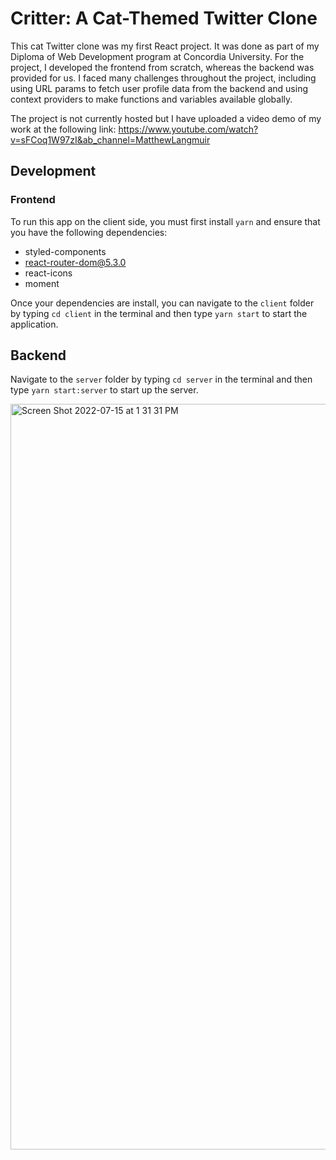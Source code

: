 # Critter: A Cat-Themed Twitter Clone

This cat Twitter clone was my first React project. It was done as part of my Diploma of Web Development program at Concordia University. For the project, I developed the frontend from scratch, whereas the backend was provided for us. I faced many challenges throughout the project, including using URL params to fetch user profile data from the backend and using context providers to make functions and variables available globally.

The project is not currently hosted but I have uploaded a video demo of my work at the following link: https://www.youtube.com/watch?v=sFCoq1W97zI&ab_channel=MatthewLangmuir

## Development

### Frontend
To run this app on the client side, you must first install `yarn` and ensure that you have the following dependencies:
- styled-components
- react-router-dom@5.3.0
- react-icons
- moment

Once your dependencies are install, you can navigate to the `client` folder by typing `cd client` in the terminal and then type `yarn start` to start the application.

## Backend
Navigate to the `server` folder by typing `cd server` in the terminal and then type `yarn start:server` to start up the server.


<img width="1193" alt="Screen Shot 2022-07-15 at 1 31 31 PM" src="https://user-images.githubusercontent.com/96800876/179306208-53928cc7-add3-445b-80ed-2614b005c08a.png">
